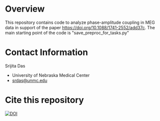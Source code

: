 # Overview
This repository contains code to analyze phase-amplitude coupling in MEG data in support of the paper https://doi.org/10.1088/1741-2552/add37c. 
The main starting point of the code is "save_preproc_for_tasks.py"

# Contact Information
Srijita Das
- University of Nebraska Medical Center
- srdas@unmc.edu

# Cite this repository
[![DOI](https://zenodo.org/badge/DOI/10.5281/zenodo.15359169.svg)](https://doi.org/10.5281/zenodo.15359169)
